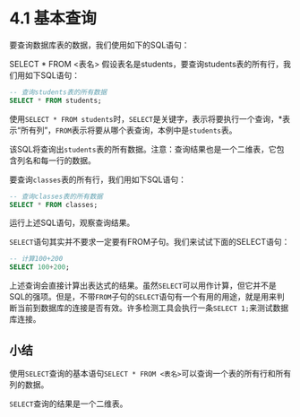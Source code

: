 # 4.1 基本查询

要查询数据库表的数据，我们使用如下的SQL语句：

SELECT * FROM <表名>
假设表名是students，要查询students表的所有行，我们用如下SQL语句：

```sql
-- 查询students表的所有数据
SELECT * FROM students;
```

使用`SELECT * FROM students`时，`SELECT`是关键字，表示将要执行一个查询，*表示“所有列”，`FROM`表示将要从哪个表查询，本例中是`students`表。

该SQL将查询出`students`表的所有数据。注意：查询结果也是一个二维表，它包含列名和每一行的数据。

要查询`classes`表的所有行，我们用如下SQL语句：

```sql
-- 查询classes表的所有数据
SELECT * FROM classes;
```

运行上述SQL语句，观察查询结果。

`SELECT`语句其实并不要求一定要有FROM子句。我们来试试下面的SELECT语句：

```sql
-- 计算100+200
SELECT 100+200;
```

上述查询会直接计算出表达式的结果。虽然`SELECT`可以用作计算，但它并不是SQL的强项。但是，不带`FROM`子句的`SELECT`语句有一个有用的用途，就是用来判断当前到数据库的连接是否有效。许多检测工具会执行一条`SELECT 1;`来测试数据库连接。

## 小结
使用`SELECT`查询的基本语句`SELECT * FROM <表名>`可以查询一个表的所有行和所有列的数据。

`SELECT`查询的结果是一个二维表。